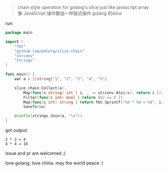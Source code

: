 > chain style operation for golang's slice just like javascript array<br>
像 JavaScript 操作数组一样链式操作 golang 的slice


run:
```go
package main

import (
	"fmt"
	"github.com/peterq/slice-chain"
	"strconv"
	"strings"
)

func main() {
	var a = []string{"1", "2", "3", "4", "5"}

	slice_chain.Collect(a).
		Map(func(s string) int { i, _ := strconv.Atoi(s); return i }).
		Filter(func(i int) bool { return i%2 == 0 }).
		Map(func(i int) string { return fmt.Sprintf("%d * %d = %d", i, i, i*i) }).
		SaveTo(&a)

	println(strings.Join(a, "\n"))
}
```
got output: 
```
2 * 2 = 4
4 * 4 = 16
```

issue and pr are welcomed ;)

love golang, love china. may the world peace :)
